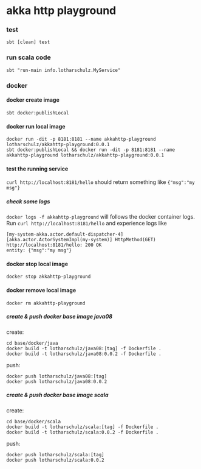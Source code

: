 # akka http playground

### test
```
sbt [clean] test
```

### run scala code
```
sbt "run-main info.lotharschulz.MyService"
```

### docker

#### docker create image
```
sbt docker:publishLocal
```

#### docker run local image
```
docker run -dit -p 8181:8181 --name akkahttp-playground lotharschulz/akkahttp-playground:0.0.1
sbt docker:publishLocal && docker run -dit -p 8181:8181 --name akkahttp-playground lotharschulz/akkahttp-playground:0.0.1
```

#### test the running service
```curl http://localhost:8181/hello``` should return something like ```{"msg":"my msg"}```  

##### check some logs
```docker logs -f akkahttp-playground``` will follows the docker container logs. 
Run ```curl http://localhost:8181/hello``` and experience logs like 
```
[my-system-akka.actor.default-dispatcher-4] [akka.actor.ActorSystemImpl(my-system)] HttpMethod(GET) http://localhost:8181/hello: 200 OK 
entity: {"msg":"my msg"}
``` 

#### docker stop local image
```
docker stop akkahttp-playground
```

#### docker remove local image
```
docker rm akkahttp-playground
```

##### create & push docker base image java08
create:
```
cd base/docker/java
docker build -t lotharschulz/java08:[tag] -f Dockerfile .
docker build -t lotharschulz/java08:0.0.2 -f Dockerfile .

```

push:
```
docker push lotharschulz/java08:[tag]
docker push lotharschulz/java08:0.0.2
```

##### create & push docker base image scala
create:
```
cd base/docker/scala
docker build -t lotharschulz/scala:[tag] -f Dockerfile .
docker build -t lotharschulz/scala:0.0.2 -f Dockerfile .

```

push:
```
docker push lotharschulz/scala:[tag]
docker push lotharschulz/scala:0.0.2
```
